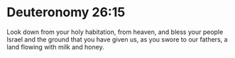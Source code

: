 # Deuteronomy 26:15

Look down from your holy habitation, from heaven, and bless your people Israel and the ground that you have given us, as you swore to our fathers, a land flowing with milk and honey.
